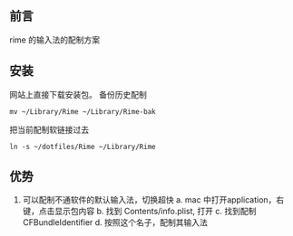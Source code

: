 ## 前言
rime 的输入法的配制方案


## 安装
网站上直接下载安装包。
备份历史配制

```
mv ~/Library/Rime ~/Library/Rime-bak
```

把当前配制软链接过去

```
ln -s ~/dotfiles/Rime ~/Library/Rime
```

## 优势

1. 可以配制不通软件的默认输入法，切换超快
a. mac 中打开application，右键，点击显示包内容
b. 找到 Contents/info.plist, 打开
c. 找到配制 CFBundleIdentifier
d. 按照这个名子，配制其输入法
